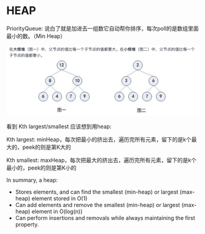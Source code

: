 # HEAP

PriorityQueue: 说白了就是加进去一组数它自动帮你排序，每次poll的是数组里面最小的数。（Min Heap）

![](<../../.gitbook/assets/image (26).png>)



看到 Kth largest/smallest 应该想到用heap:&#x20;

&#x20;   Kth largest: minHeap，每次把最小的挤出去，遍历完所有元素，留下的是k个最大的，peek的则是第K大的

&#x20;   Kth smallest: maxHeap，每次把最大的挤出去，遍历完所有元素，留下的是k个最小的，peek的则是第K小的

In summary, a heap:

* Stores elements, and can find the smallest (min-heap) or largest (max-heap) element stored in O(1)
* Can add elements and remove the smallest (min-heap) or largest (max-heap) element in O(log(n))
* Can perform insertions and removals while always maintaining the first property.
